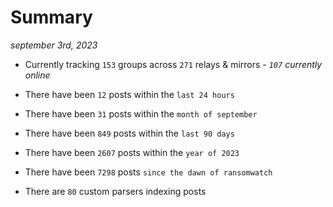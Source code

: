 
# Summary
_september 3rd, 2023_

- Currently tracking `153` groups across `271` relays & mirrors - _`107` currently online_

- There have been `12` posts within the `last 24 hours`

- There have been `31` posts within the `month of september`

- There have been `849` posts within the `last 90 days`

- There have been `2607` posts within the `year of 2023`

- There have been `7298` posts `since the dawn of ransomwatch`

- There are `80` custom parsers indexing posts
